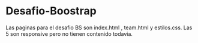 # Desafio-Boostrap
Las paginas para el desafio BS son index.html , team.html y estilos.css. Las 5 son responsive pero no tienen contenido todavia.

